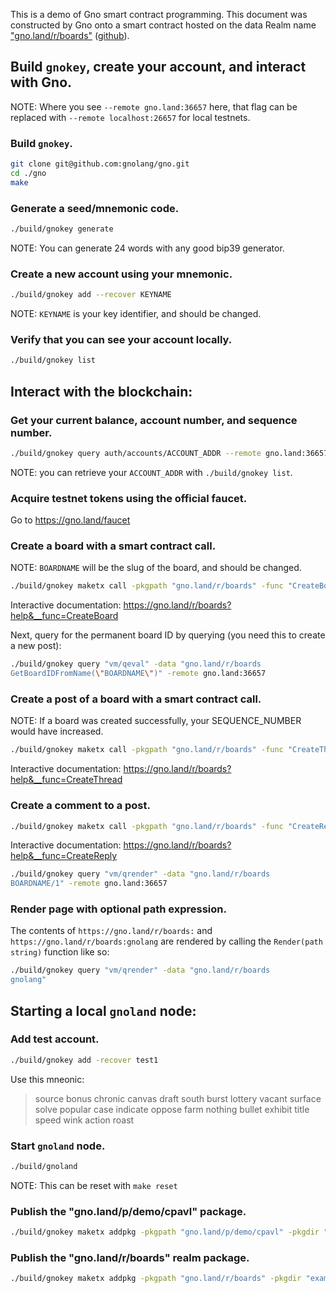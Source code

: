 This is a demo of Gno smart contract programming.  This document was
constructed by Gno onto a smart contract hosted on the data Realm
name ["gno.land/r/boards"](https://gno.land/r/boards/)
([github](https://github.com/gnolang/gno/tree/master/examples/gno.land/r/boards)).



## Build `gnokey`, create your account, and interact with Gno.

NOTE: Where you see `--remote gno.land:36657` here, that flag can be replaced
with `--remote localhost:26657` for local testnets.

### Build `gnokey`.

```bash
git clone git@github.com:gnolang/gno.git
cd ./gno
make
```

### Generate a seed/mnemonic code.

```bash
./build/gnokey generate
```

NOTE: You can generate 24 words with any good bip39 generator.

### Create a new account using your mnemonic.

```bash
./build/gnokey add --recover KEYNAME
```

NOTE: `KEYNAME` is your key identifier, and should be changed.

### Verify that you can see your account locally.

```bash
./build/gnokey list
```

## Interact with the blockchain:

### Get your current balance, account number, and sequence number.

```bash
./build/gnokey query auth/accounts/ACCOUNT_ADDR --remote gno.land:36657
```

NOTE: you can retrieve your `ACCOUNT_ADDR` with `./build/gnokey list`.

### Acquire testnet tokens using the official faucet.

Go to https://gno.land/faucet

### Create a board with a smart contract call.

NOTE: `BOARDNAME` will be the slug of the board, and should be changed.

```bash
./build/gnokey maketx call -pkgpath "gno.land/r/boards" -func "CreateBoard" -args "BOARDNAME" -gas-fee "1000000ugnot" -gas-wanted "2000000" -broadcast -chainid testchain -remote gno.land:36657 KEYNAME
```

Interactive documentation: https://gno.land/r/boards?help&__func=CreateBoard

Next, query for the permanent board ID by querying (you need this to create a new post):

```bash
./build/gnokey query "vm/qeval" -data "gno.land/r/boards
GetBoardIDFromName(\"BOARDNAME\")" -remote gno.land:36657
```

### Create a post of a board with a smart contract call.

NOTE: If a board was created successfully, your SEQUENCE_NUMBER would have increased.

```bash
./build/gnokey maketx call -pkgpath "gno.land/r/boards" -func "CreateThread" -args BOARD_ID -args "Hello gno.land" -args\#file "./examples/gno.land/r/boards/example_post.md" -gas-fee 1000000ugnot -gas-wanted 2000000 -broadcast -chainid testchain -remote gno.land:36657 KEYNAME
```

Interactive documentation: https://gno.land/r/boards?help&__func=CreateThread

### Create a comment to a post.

```bash
./build/gnokey maketx call -pkgpath "gno.land/r/boards" -func "CreateReply" -args "BOARD_ID" -args "1" -args "1" -args "Nice to meet you too." -gas-fee 1000000ugnot -gas-wanted 2000000 -broadcast -chainid testchain -remote gno.land:36657 KEYNAME
```

Interactive documentation: https://gno.land/r/boards?help&__func=CreateReply

```bash
./build/gnokey query "vm/qrender" -data "gno.land/r/boards
BOARDNAME/1" -remote gno.land:36657
```

### Render page with optional path expression.

The contents of `https://gno.land/r/boards:` and `https://gno.land/r/boards:gnolang` are rendered by calling
the `Render(path string)` function like so:

```bash
./build/gnokey query "vm/qrender" -data "gno.land/r/boards
gnolang"
```

## Starting a local `gnoland` node:

### Add test account.

```bash
./build/gnokey add -recover test1
```

Use this mneonic:
> source bonus chronic canvas draft south burst lottery vacant surface solve popular case indicate oppose farm nothing bullet exhibit title speed wink action roast

### Start `gnoland` node.

```bash
./build/gnoland
```

NOTE: This can be reset with `make reset`

### Publish the "gno.land/p/demo/cpavl" package.

```bash
./build/gnokey maketx addpkg -pkgpath "gno.land/p/demo/cpavl" -pkgdir "examples/gno.land/p/demo/avl" -deposit 100000000ugnot -gas-fee 1000000ugnot -gas-wanted 2000000 -broadcast -chainid dev -remote localhost:26657 test1
```

### Publish the "gno.land/r/boards" realm package.

```bash
./build/gnokey maketx addpkg -pkgpath "gno.land/r/boards" -pkgdir "examples/gno.land/r/boards" -deposit 100000000ugnot -gas-fee 1000000ugnot -gas-wanted 300000000 -broadcast -chainid dev -remote localhost:26657 test1
```

